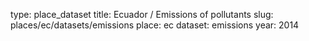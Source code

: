 type: place_dataset
title: Ecuador / Emissions of pollutants
slug: places/ec/datasets/emissions
place: ec
dataset: emissions
year: 2014
